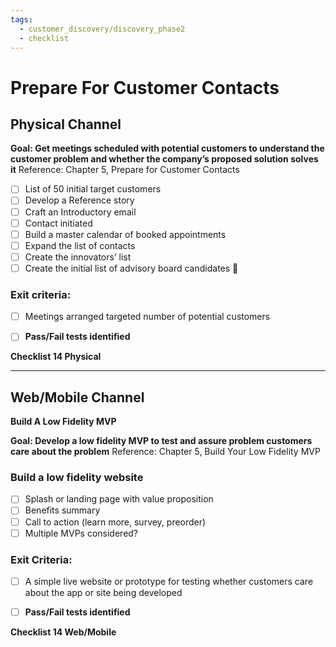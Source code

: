 ```yaml
---
tags:
  - customer_discovery/discovery_phase2
  - checklist
---
```


# Prepare For Customer Contacts
## Physical Channel
**Goal: Get meetings scheduled with potential customers to understand the customer problem and whether the company’s proposed solution solves it**
Reference: Chapter 5, Prepare for Customer Contacts

- [ ] List of 50 initial target customers
- [ ] Develop a Reference story
- [ ] Craft an Introductory email
- [ ] Contact initiated
- [ ] Build a master calendar of booked appointments
- [ ] Expand the list of contacts
- [ ] Create the innovators’ list
- [ ] Create the initial list of advisory board candidates

### Exit criteria:
- [ ] Meetings arranged targeted number of potential customers

- [ ] **Pass/Fail tests identified**

**Checklist 14 Physical**

--- 
## Web/Mobile Channel
**Build A Low Fidelity MVP**

**Goal: Develop a low fidelity MVP to test and assure problem customers care about the problem**
Reference: Chapter 5, Build Your Low Fidelity MVP
### Build a low fidelity website
- [ ] Splash or landing page with value proposition
- [ ] Benefits summary
- [ ] Call to action (learn more, survey, preorder)
- [ ] Multiple MVPs considered?
### Exit Criteria:
- [ ] A simple live website or prototype for testing whether customers care about the app or site being developed

- [ ] **Pass/Fail tests identified**

**Checklist 14 Web/Mobile**